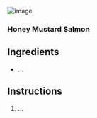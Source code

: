 ![image](/docs/assets/images/recipes/honey_mustard_salmon.png)
### Honey Mustard Salmon

## Ingredients
* ...

## Instructions
1. ...